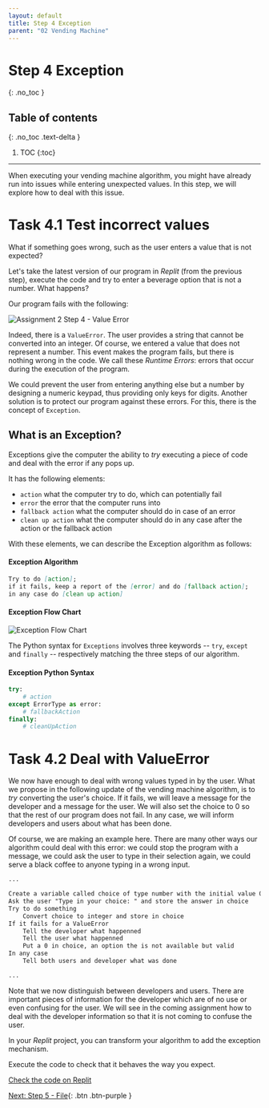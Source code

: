 ```yaml
---
layout: default
title: Step 4 Exception
parent: "02 Vending Machine"
---
```


# Step 4 Exception
{: .no_toc }

## Table of contents
{: .no_toc .text-delta }

1. TOC
{:toc}

---

When executing your vending machine algorithm, you might have already run into issues while entering unexpected values. In this step, we will explore how to deal with this issue.

# Task 4.1 Test incorrect values

What if something goes wrong, such as the user enters a value that is not expected?

Let's take the latest version of our program in _Replit_ (from the previous step), execute the code and try to enter a beverage option that is not a number. What happens?

Our program fails with the following:

![Assignment 2 Step 4 - Value Error]({{site.baseurl}}/assets/images/assignment2-step4.png)

Indeed, there is a `ValueError`. The user provides a string that cannot be converted into an integer. Of course, we entered a value that does not represent a number. This event makes the program fails, but there is nothing wrong in the code. We call these _Runtime Errors_: errors that occur during the execution of the program.

We could prevent the user from entering anything else but a number by designing a numeric keypad, thus providing only keys for digits. Another solution is to protect our program against these errors. For this, there is the concept of `Exception`.

## What is an Exception?

Exceptions give the computer the ability to _try_ executing a piece of code and deal with the error if any pops up.

It has the following elements:

* `action` what the computer try to do, which can potentially fail
* `error` the error that the computer runs into
* `fallback action` what the computer should do in case of an error
* `clean up action` what the computer should do in any case after the action or the fallback action

With these elements, we can describe the Exception algorithm as follows:

#### Exception Algorithm

```markdown
Try to do [action];
if it fails, keep a report of the [error] and do [fallback action];
in any case do [clean up action]
```

#### Exception Flow Chart

![Exception Flow Chart]({{site.baseurl}}/assets/flow_chart_exception.svg)

The Python syntax for `Exceptions` involves three keywords -- `try`, `except` and `finally` -- respectively matching the three steps of our algorithm.

#### Exception Python Syntax

```python
try:
    # action
except ErrorType as error:
    # fallbackAction
finally:
    # cleanUpAction
```

# Task 4.2 Deal with ValueError

We now have enough to deal with wrong values typed in by the user. What we propose in the following update of the vending machine algorithm, is to _try_ converting the user's choice. If it fails, we will leave a message for the developer and a message for the user. We will also set the choice to 0 so that the rest of our program does not fail. In any case, we will inform developers and users about what has been done.

Of course, we are making an example here. There are many other ways our algorithm could deal with this error: we could stop the program with a message, we could ask the user to type in their selection again, we could serve a black coffee to anyone typing in a wrong input.

```markdown
...

Create a variable called choice of type number with the initial value 0
Ask the user "Type in your choice: " and store the answer in choice
Try to do something
    Convert choice to integer and store in choice
If it fails for a ValueError
    Tell the developer what happenned
    Tell the user what happenned
    Put a 0 in choice, an option the is not available but valid
In any case
    Tell both users and developer what was done

...
```

Note that we now distinguish between developers and users. There are important pieces of information for the developer which are of no use or even confusing for the user. We will see in the coming assignment how to deal with the developer information so that it is not coming to confuse the user.

In your _Replit_ project, you can transform your algorithm to add the exception mechanism. 

Execute the code to check that it behaves the way you expect.

[Check the code on Replit](https://repl.it/@IO1075/02-vending-machine-step4-2)


[Next: Step 5 - File]({{site.baseurl}}/assignments/02-vending-machine/step5){: .btn .btn-purple }